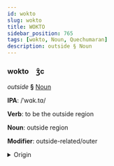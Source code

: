 ```yaml
---
id: wokto
slug: wokto
title: WOKTO
sidebar_position: 765
tags: [wokto, Noun, Quechumaran]
description: outside § Noun
---
```


### wokto&emsp;<span kind="abugida">ʒ̑c</span>

*outside* **§** [Noun](../../tags/Noun)

**IPA**: /ˈwɑk.tɑ/

**Verb**: to be the outside region

**Noun**: outside region

**Modifier**: outside-related/outer

<details>
    <summary>Origin</summary>
    Quechua waqta /waqta/<br/>
    <em>Quechumaran Language Family</em>
</details>